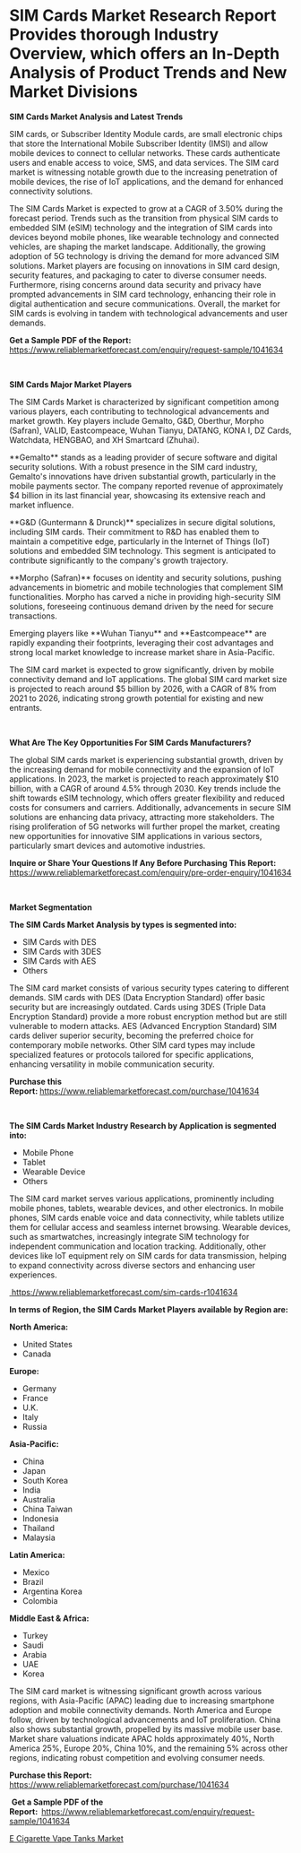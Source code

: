 <p><h1>SIM Cards Market Research Report Provides thorough Industry Overview, which offers an In-Depth Analysis of Product Trends and New Market Divisions</h1></p><p><strong>SIM Cards Market Analysis and Latest Trends</strong></p>
<p><p>SIM cards, or Subscriber Identity Module cards, are small electronic chips that store the International Mobile Subscriber Identity (IMSI) and allow mobile devices to connect to cellular networks. These cards authenticate users and enable access to voice, SMS, and data services. The SIM card market is witnessing notable growth due to the increasing penetration of mobile devices, the rise of IoT applications, and the demand for enhanced connectivity solutions.</p><p>The SIM Cards Market is expected to grow at a CAGR of 3.50% during the forecast period. Trends such as the transition from physical SIM cards to embedded SIM (eSIM) technology and the integration of SIM cards into devices beyond mobile phones, like wearable technology and connected vehicles, are shaping the market landscape. Additionally, the growing adoption of 5G technology is driving the demand for more advanced SIM solutions. Market players are focusing on innovations in SIM card design, security features, and packaging to cater to diverse consumer needs. Furthermore, rising concerns around data security and privacy have prompted advancements in SIM card technology, enhancing their role in digital authentication and secure communications. Overall, the market for SIM cards is evolving in tandem with technological advancements and user demands.</p></p>
<p><strong>Get a Sample PDF of the Report:&nbsp;</strong> <a href="https://www.reliablemarketforecast.com/enquiry/request-sample/1041634?utm_campaign=3200&utm_medium=2&utm_source=Github&utm_content=ia&utm_term=06042025&utm_id=sim-cards">https://www.reliablemarketforecast.com/enquiry/request-sample/1041634</a></p>
<p>&nbsp;</p>
<p><strong>SIM Cards Major Market Players</strong></p>
<p><p>The SIM Cards Market is characterized by significant competition among various players, each contributing to technological advancements and market growth. Key players include Gemalto, G&D, Oberthur, Morpho (Safran), VALID, Eastcompeace, Wuhan Tianyu, DATANG, KONA I, DZ Cards, Watchdata, HENGBAO, and XH Smartcard (Zhuhai).</p><p>**Gemalto** stands as a leading provider of secure software and digital security solutions. With a robust presence in the SIM card industry, Gemalto's innovations have driven substantial growth, particularly in the mobile payments sector. The company reported revenue of approximately $4 billion in its last financial year, showcasing its extensive reach and market influence.</p><p>**G&D (Guntermann & Drunck)** specializes in secure digital solutions, including SIM cards. Their commitment to R&D has enabled them to maintain a competitive edge, particularly in the Internet of Things (IoT) solutions and embedded SIM technology. This segment is anticipated to contribute significantly to the company's growth trajectory.</p><p>**Morpho (Safran)** focuses on identity and security solutions, pushing advancements in biometric and mobile technologies that complement SIM functionalities. Morpho has carved a niche in providing high-security SIM solutions, foreseeing continuous demand driven by the need for secure transactions.</p><p>Emerging players like **Wuhan Tianyu** and **Eastcompeace** are rapidly expanding their footprints, leveraging their cost advantages and strong local market knowledge to increase market share in Asia-Pacific.</p><p>The SIM card market is expected to grow significantly, driven by mobile connectivity demand and IoT applications. The global SIM card market size is projected to reach around $5 billion by 2026, with a CAGR of 8% from 2021 to 2026, indicating strong growth potential for existing and new entrants.</p></p>
<p>&nbsp;</p>
<p><strong>What Are The Key Opportunities For SIM Cards Manufacturers?</strong></p>
<p><p>The global SIM cards market is experiencing substantial growth, driven by the increasing demand for mobile connectivity and the expansion of IoT applications. In 2023, the market is projected to reach approximately $10 billion, with a CAGR of around 4.5% through 2030. Key trends include the shift towards eSIM technology, which offers greater flexibility and reduced costs for consumers and carriers. Additionally, advancements in secure SIM solutions are enhancing data privacy, attracting more stakeholders. The rising proliferation of 5G networks will further propel the market, creating new opportunities for innovative SIM applications in various sectors, particularly smart devices and automotive industries.</p></p>
<p><strong>Inquire or Share Your Questions If Any Before Purchasing This Report:</strong> <a href="https://www.reliablemarketforecast.com/enquiry/pre-order-enquiry/1041634?utm_campaign=3200&utm_medium=2&utm_source=Github&utm_content=ia&utm_term=06042025&utm_id=sim-cards">https://www.reliablemarketforecast.com/enquiry/pre-order-enquiry/1041634</a></p>
<p>&nbsp;</p>
<p><strong>Market Segmentation</strong></p>
<p><strong>The SIM Cards Market Analysis by types is segmented into:</strong></p>
<p><ul><li>SIM Cards with DES</li><li>SIM Cards with 3DES</li><li>SIM Cards with AES</li><li>Others</li></ul></p>
<p><p>The SIM card market consists of various security types catering to different demands. SIM cards with DES (Data Encryption Standard) offer basic security but are increasingly outdated. Cards using 3DES (Triple Data Encryption Standard) provide a more robust encryption method but are still vulnerable to modern attacks. AES (Advanced Encryption Standard) SIM cards deliver superior security, becoming the preferred choice for contemporary mobile networks. Other SIM card types may include specialized features or protocols tailored for specific applications, enhancing versatility in mobile communication security.</p></p>
<p><strong>Purchase this Report:&nbsp;</strong><a href="https://www.reliablemarketforecast.com/purchase/1041634?utm_campaign=3200&utm_medium=2&utm_source=Github&utm_content=ia&utm_term=06042025&utm_id=sim-cards">https://www.reliablemarketforecast.com/purchase/1041634</a></p>
<p>&nbsp;</p>
<p><strong>The SIM Cards Market Industry Research by Application is segmented into:</strong></p>
<p><ul><li>Mobile Phone</li><li>Tablet</li><li>Wearable Device</li><li>Others</li></ul></p>
<p><p>The SIM card market serves various applications, prominently including mobile phones, tablets, wearable devices, and other electronics. In mobile phones, SIM cards enable voice and data connectivity, while tablets utilize them for cellular access and seamless internet browsing. Wearable devices, such as smartwatches, increasingly integrate SIM technology for independent communication and location tracking. Additionally, other devices like IoT equipment rely on SIM cards for data transmission, helping to expand connectivity across diverse sectors and enhancing user experiences.</p></p>
<p><a href="https://www.reliablemarketforecast.com/sim-cards-r1041634?utm_campaign=3200&utm_medium=2&utm_source=Github&utm_content=ia&utm_term=06042025&utm_id=sim-cards">&nbsp;https://www.reliablemarketforecast.com/sim-cards-r1041634</a></p>
<p><strong>In terms of Region, the SIM Cards Market Players available by Region are:</strong></p>
<p>
    <p> <strong> North America: </strong>
        <ul>
            <li>United States</li>
            <li>Canada</li>
        </ul>
        </p> 
    <p> <strong> Europe: </strong>
        <ul>
            <li>Germany</li>
            <li>France</li>
            <li>U.K.</li>
            <li>Italy</li>
            <li>Russia</li>
        </ul>
        </p> 
    <p> <strong> Asia-Pacific: </strong>
        <ul>
            <li>China</li>
            <li>Japan</li>
            <li>South Korea</li>
            <li>India</li>
            <li>Australia</li>
            <li>China Taiwan</li>
            <li>Indonesia</li>
            <li>Thailand</li>
            <li>Malaysia</li>
        </ul>
        </p> 
    <p> <strong> Latin America: </strong>
        <ul>
            <li>Mexico</li>
            <li>Brazil</li>
            <li>Argentina Korea</li>
            <li>Colombia</li>
        </ul>
        </p> 
    <p> <strong> Middle East & Africa: </strong>
        <ul>
            <li>Turkey</li>
            <li>Saudi</li>
            <li>Arabia</li>
            <li>UAE</li>
            <li>Korea</li>
        </ul>
    </p>
    </p>
<p><p>The SIM card market is witnessing significant growth across various regions, with Asia-Pacific (APAC) leading due to increasing smartphone adoption and mobile connectivity demands. North America and Europe follow, driven by technological advancements and IoT proliferation. China also shows substantial growth, propelled by its massive mobile user base. Market share valuations indicate APAC holds approximately 40%, North America 25%, Europe 20%, China 10%, and the remaining 5% across other regions, indicating robust competition and evolving consumer needs.</p></p>
<p><strong>Purchase this Report: </strong><a href="https://www.reliablemarketforecast.com/purchase/1041634?utm_campaign=3200&utm_medium=2&utm_source=Github&utm_content=ia&utm_term=06042025&utm_id=sim-cards">https://www.reliablemarketforecast.com/purchase/1041634</a></p>
<p>&nbsp;<strong>Get a Sample PDF of the Report:&nbsp;&nbsp;</strong><a href="https://www.reliablemarketforecast.com/enquiry/request-sample/1041634?utm_campaign=3200&utm_medium=2&utm_source=Github&utm_content=ia&utm_term=06042025&utm_id=sim-cards">https://www.reliablemarketforecast.com/enquiry/request-sample/1041634</a></p>
<p><strong></strong></p>
<p><p><a href="https://github.com/lefiobakali/Market-Research-Report-List-1/blob/main/e-cigarette-vape-tanks-market.md?utm_campaign=3200&utm_medium=2&utm_source=Github&utm_content=ia&utm_term=06042025&utm_id=sim-cards">E Cigarette Vape Tanks Market</a></p></p>